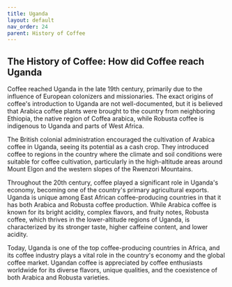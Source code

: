 ```yaml
---
title: Uganda
layout: default
nav_order: 24
parent: History of Coffee
---
```


## The History of Coffee: How did Coffee reach Uganda
Coffee reached Uganda in the late 19th century, primarily due to the influence of European colonizers and missionaries. The exact origins of coffee's introduction to Uganda are not well-documented, but it is believed that Arabica coffee plants were brought to the country from neighboring Ethiopia, the native region of Coffea arabica, while Robusta coffee is indigenous to Uganda and parts of West Africa.

The British colonial administration encouraged the cultivation of Arabica coffee in Uganda, seeing its potential as a cash crop. They introduced coffee to regions in the country where the climate and soil conditions were suitable for coffee cultivation, particularly in the high-altitude areas around Mount Elgon and the western slopes of the Rwenzori Mountains.

Throughout the 20th century, coffee played a significant role in Uganda's economy, becoming one of the country's primary agricultural exports. Uganda is unique among East African coffee-producing countries in that it has both Arabica and Robusta coffee production. While Arabica coffee is known for its bright acidity, complex flavors, and fruity notes, Robusta coffee, which thrives in the lower-altitude regions of Uganda, is characterized by its stronger taste, higher caffeine content, and lower acidity.

Today, Uganda is one of the top coffee-producing countries in Africa, and its coffee industry plays a vital role in the country's economy and the global coffee market. Ugandan coffee is appreciated by coffee enthusiasts worldwide for its diverse flavors, unique qualities, and the coexistence of both Arabica and Robusta varieties.

